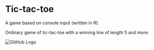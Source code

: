 # Tic-tac-toe
A game based on console input (written in R).

Ordinary game of tic-tac-toe with a winning line of length 5 and more. 

![GitHub Logo](https://pp.userapi.com/c840731/v840731064/e0b/H5IOqYWGmp0.jpg)
